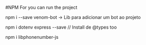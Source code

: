 #NPM For you can run the project

npm i --save venom-bot -> Lib para adicionar um bot ao projeto

npm i dotenv express --save // Install de @types too

npm i libphonenumber-js
